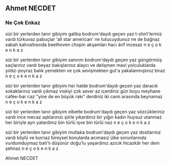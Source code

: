 ## Ahmet NECDET

### Ne Çok Enkaz 

sizi bir yerlerden tanır gibiyim
galiba bodrum'daydı geçen yaz
t-shirt'leriniz vardı türkuvaz
pabuçlar 'all star american'
ne tutucuydunuz ne de bağnaz
sabah kahvaltısında beethoven chopin
akşamları hacı ârif incesaz
        n e   ç o k   e n k a z

sizi bir yerlerden tanır gibiyim
sanırım bodrum'daydı geçen yaz
güngörmüş saçlarınız vardı beyaz
bakışlarınız alaycı ve delişmen
mavi yolculuklarda yıldız-poyraz
balık yemekten ve çok sevişmekten
gut'a yakalanmıştınız biraz
        n e   ç o k   e n k a z

sizi bir yerlerden tanır gibiyim
her halde bodrum'daydı geçen yaz
daracık sokaklarınız vardı çıkmaz
viskiyi çok sever az içerdiniz
gün boyu meyhane cafée-bar caz
"yine de en büyük rakı" derdiniz
iki cami arasında beynamaz
        n e   ç o k   e n k a z

sizi bir yerlerden tanır gibiyim
elbette bodrum'daydı geçen yaz
sözcükleriniz vardı ince mecaz
aşklarınızı şiirle yıkardınız
bir yığın kadın huysuz utanmaz
her biriyle ayrı yatardınız
bin türlü işve bin türlü naz
        n e   ç o k   e n k a z

sizi bir yerlerden tanır gibiyim
mutlaka bodrum'daydı geçen yaz
dostlarınız vardı köylü ve kurnaz
bireysel konularda acımasız
ülke sorunlarında vurdumduymaz
batı'lı düşünür doğu'lu yaşardınız
azıcık hicazkâr her dem şehnaz
         n e   ç o k   e n k a z

Ahmet NECDET